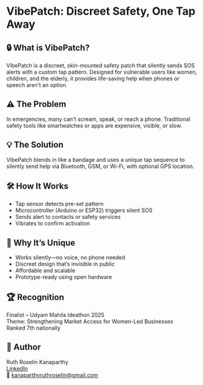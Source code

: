 # VibePatch: Discreet Safety, One Tap Away

## 🔒 What is VibePatch?

VibePatch is a discreet, skin-mounted safety patch that silently sends SOS alerts with a custom tap pattern. Designed for vulnerable users like women, children, and the elderly, it provides life-saving help when phones or speech aren’t an option.

## ⚠️ The Problem

In emergencies, many can't scream, speak, or reach a phone. Traditional safety tools like smartwatches or apps are expensive, visible, or slow.

## 💡 The Solution

VibePatch blends in like a bandage and uses a unique tap sequence to silently send help via Bluetooth, GSM, or Wi-Fi, with optional GPS location.

## 🛠️ How It Works

- Tap sensor detects pre-set pattern
- Microcontroller (Arduino or ESP32) triggers silent SOS
- Sends alert to contacts or safety services
- Vibrates to confirm activation

## 🧠 Why It’s Unique

- Works silently—no voice, no phone needed
- Discreet design that’s invisible in public
- Affordable and scalable
- Prototype-ready using open hardware


## 🏆 Recognition

Finalist – Udyam Mahila Ideathon 2025  
Theme: Strengthening Market Access for Women-Led Businesses  
Ranked 7th nationally

## 👤 Author

Ruth Roselin Kanaparthy  
[LinkedIn](https://linkedin.com/in/ruth-roselin-kanaparthy-b2257a24a)  
📧 kanaparthyruthroselin@gmail.com


